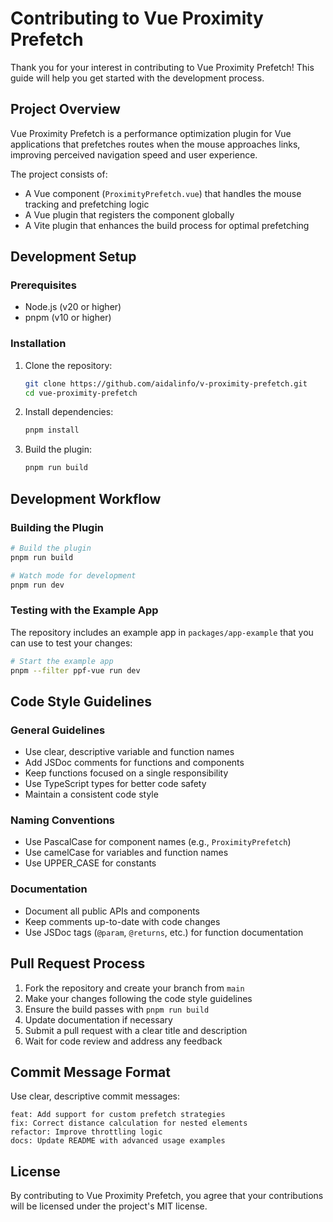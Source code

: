 # Contributing to Vue Proximity Prefetch

Thank you for your interest in contributing to Vue Proximity Prefetch! This guide will help you get started with the development process.

## Project Overview

Vue Proximity Prefetch is a performance optimization plugin for Vue applications that prefetches routes when the mouse approaches links, improving perceived navigation speed and user experience.

The project consists of:

- A Vue component (`ProximityPrefetch.vue`) that handles the mouse tracking and prefetching logic
- A Vue plugin that registers the component globally
- A Vite plugin that enhances the build process for optimal prefetching

## Development Setup

### Prerequisites

- Node.js (v20 or higher)
- pnpm (v10 or higher)

### Installation

1. Clone the repository:
   ```bash
   git clone https://github.com/aidalinfo/v-proximity-prefetch.git
   cd vue-proximity-prefetch
   ```

2. Install dependencies:
   ```bash
   pnpm install
   ```

3. Build the plugin:
   ```bash
   pnpm run build
   ```

## Development Workflow

### Building the Plugin

```bash
# Build the plugin
pnpm run build

# Watch mode for development
pnpm run dev
```

### Testing with the Example App

The repository includes an example app in `packages/app-example` that you can use to test your changes:

```bash
# Start the example app
pnpm --filter ppf-vue run dev
```

## Code Style Guidelines

### General Guidelines

- Use clear, descriptive variable and function names
- Add JSDoc comments for functions and components
- Keep functions focused on a single responsibility
- Use TypeScript types for better code safety
- Maintain a consistent code style

### Naming Conventions

- Use PascalCase for component names (e.g., `ProximityPrefetch`)
- Use camelCase for variables and function names
- Use UPPER_CASE for constants

### Documentation

- Document all public APIs and components
- Keep comments up-to-date with code changes
- Use JSDoc tags (`@param`, `@returns`, etc.) for function documentation

## Pull Request Process

1. Fork the repository and create your branch from `main`
2. Make your changes following the code style guidelines
3. Ensure the build passes with `pnpm run build`
4. Update documentation if necessary
5. Submit a pull request with a clear title and description
6. Wait for code review and address any feedback

## Commit Message Format

Use clear, descriptive commit messages:

```
feat: Add support for custom prefetch strategies
fix: Correct distance calculation for nested elements
refactor: Improve throttling logic
docs: Update README with advanced usage examples
```

## License

By contributing to Vue Proximity Prefetch, you agree that your contributions will be licensed under the project's MIT license.